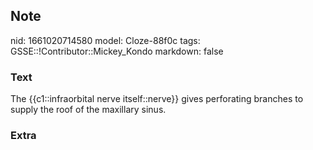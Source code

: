 ## Note
nid: 1661020714580
model: Cloze-88f0c
tags: GSSE::!Contributor::Mickey_Kondo
markdown: false

### Text
The {{c1::infraorbital nerve itself::nerve}} gives perforating branches to supply the roof of the maxillary sinus.

### Extra

